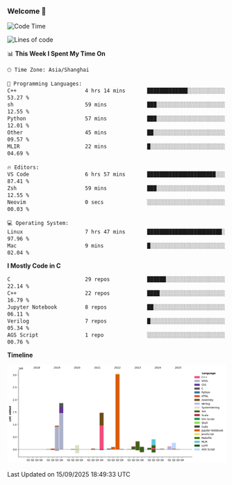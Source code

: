 ### Welcome 👋

<!--START_SECTION:waka-->
![Code Time](http://img.shields.io/badge/Code%20Time-2%2C131%20hrs%2029%20mins-blue)

![Lines of code](https://img.shields.io/badge/From%20Hello%20World%20I%27ve%20Written-9.1%20million%20lines%20of%20code-blue)

📊 **This Week I Spent My Time On** 

```text
🕑︎ Time Zone: Asia/Shanghai

💬 Programming Languages: 
C++                      4 hrs 14 mins       █████████████░░░░░░░░░░░░   53.27 % 
sh                       59 mins             ███░░░░░░░░░░░░░░░░░░░░░░   12.55 % 
Python                   57 mins             ███░░░░░░░░░░░░░░░░░░░░░░   12.01 % 
Other                    45 mins             ██░░░░░░░░░░░░░░░░░░░░░░░   09.57 % 
MLIR                     22 mins             █░░░░░░░░░░░░░░░░░░░░░░░░   04.69 % 

🔥 Editors: 
VS Code                  6 hrs 57 mins       ██████████████████████░░░   87.41 % 
Zsh                      59 mins             ███░░░░░░░░░░░░░░░░░░░░░░   12.55 % 
Neovim                   0 secs              ░░░░░░░░░░░░░░░░░░░░░░░░░   00.03 % 

💻 Operating System: 
Linux                    7 hrs 47 mins       ████████████████████████░   97.96 % 
Mac                      9 mins              █░░░░░░░░░░░░░░░░░░░░░░░░   02.04 % 
```

**I Mostly Code in C** 

```text
C                        29 repos            ██████░░░░░░░░░░░░░░░░░░░   22.14 % 
C++                      22 repos            ████░░░░░░░░░░░░░░░░░░░░░   16.79 % 
Jupyter Notebook         8 repos             ██░░░░░░░░░░░░░░░░░░░░░░░   06.11 % 
Verilog                  7 repos             █░░░░░░░░░░░░░░░░░░░░░░░░   05.34 % 
AGS Script               1 repo              ░░░░░░░░░░░░░░░░░░░░░░░░░   00.76 % 
```



**Timeline**

![Lines of Code chart](https://raw.githubusercontent.com/Bohan-hu/Bohan-hu/master/assets/bar_graph.png)


 Last Updated on 15/09/2025 18:49:33 UTC
<!--END_SECTION:waka-->



